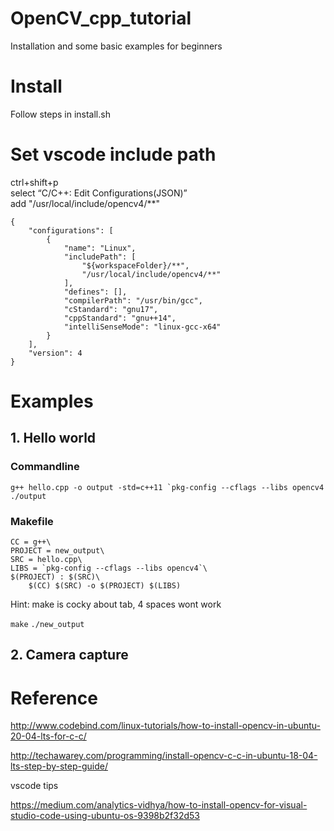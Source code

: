 # OpenCV_cpp_tutorial
Installation and some basic examples for beginners

# Install
Follow steps in install.sh

# Set vscode include path
ctrl+shift+p \
select “C/C++: Edit Configurations(JSON)” \
add "/usr/local/include/opencv4/**"

```
{
    "configurations": [
        {
            "name": "Linux",
            "includePath": [
                "${workspaceFolder}/**",
                "/usr/local/include/opencv4/**"
            ],
            "defines": [],
            "compilerPath": "/usr/bin/gcc",
            "cStandard": "gnu17",
            "cppStandard": "gnu++14",
            "intelliSenseMode": "linux-gcc-x64"
        }
    ],
    "version": 4
}
```


# Examples

## 1. Hello world 

### Commandline
```g++ hello.cpp -o output -std=c++11 `pkg-config --cflags --libs opencv4```\
```./output```

### Makefile

```
CC = g++\
PROJECT = new_output\
SRC = hello.cpp\
LIBS = `pkg-config --cflags --libs opencv4`\
$(PROJECT) : $(SRC)\
	$(CC) $(SRC) -o $(PROJECT) $(LIBS)
```
Hint: make is cocky about tab, 4 spaces wont work

```make```
```./new_output```


## 2. Camera capture


# Reference

http://www.codebind.com/linux-tutorials/how-to-install-opencv-in-ubuntu-20-04-lts-for-c-c/

http://techawarey.com/programming/install-opencv-c-c-in-ubuntu-18-04-lts-step-by-step-guide/

vscode tips

https://medium.com/analytics-vidhya/how-to-install-opencv-for-visual-studio-code-using-ubuntu-os-9398b2f32d53


